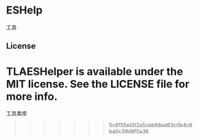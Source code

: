 # ESHelp
工具

## License

TLAESHelper is available under the MIT license. See the LICENSE file for more info.
=======
工具类库
>>>>>>> 5c9155e002a5cbb68ad83c0b4c6ba0c39d8f0a36
